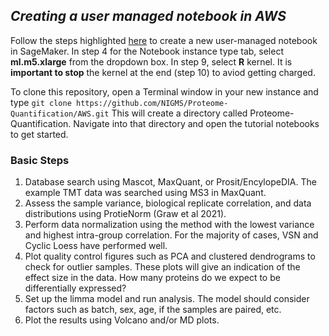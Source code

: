 ## *Creating a user managed notebook in AWS* 

Follow the steps highlighted [here](https://github.com/NIGMS/NIGMS-Sandbox/blob/main/docs/HowToCreateAWSSagemakerNotebooks.md) to create a new user-managed notebook in SageMaker. In step 4 for the Notebook instance type tab, select **ml.m5.xlarge** from the dropdown box. In step 9, select **R** kernel. It is **important to stop** the kernel at the end (step 10) to aviod getting charged. 

To clone this repository, open a Terminal window in your new instance and type `git clone https://github.com/NIGMS/Proteome-Quantification/AWS.git` This will create a directory called Proteome-Quantification. Navigate into that directory and open the tutorial notebooks to get started.

### Basic Steps 

1. Database search using Mascot, MaxQuant, or Prosit/EncylopeDIA. The example TMT data was searched using MS3 in MaxQuant. 
2. Assess the sample variance, biological replicate correlation, and data distributions using ProtieNorm (Graw et al 2021). 
3. Perform data normalization using the method with the lowest variance and highest intra-group correlation. For the majority of cases, VSN and Cyclic Loess have performed well. 
4. Plot quality control figures such as PCA and clustered dendrograms to check for outlier samples. These plots will give an indication of the effect size in the data. How many proteins do we expect to be differentially expressed? 
5. Set up the limma model and run analysis. The model should consider factors such as batch, sex, age, if the samples are paired, etc. 
6. Plot the results using Volcano and/or MD plots. 
